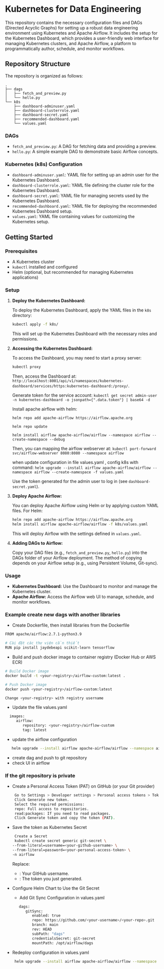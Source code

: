 # Kubernetes for Data Engineering

This repository contains the necessary configuration files and DAGs (Directed Acyclic Graphs) for setting up a robust data engineering environment using Kubernetes and Apache Airflow. It includes the setup for the Kubernetes Dashboard, which provides a user-friendly web interface for managing Kubernetes clusters, and Apache Airflow, a platform to programmatically author, schedule, and monitor workflows.

## Repository Structure

The repository is organized as follows:

```
.
├── dags
│   ├── fetch_and_preview.py
│   └── hello.py
└── k8s
    ├── dashboard-adminuser.yaml
    ├── dashboard-clusterrole.yaml
    ├── dashboard-secret.yaml
    ├── recommended-dashboard.yaml
    └── values.yaml
```

### DAGs

- `fetch_and_preview.py`: A DAG for fetching data and providing a preview.
- `hello.py`: A simple example DAG to demonstrate basic Airflow concepts.

### Kubernetes (k8s) Configuration

- `dashboard-adminuser.yaml`: YAML file for setting up an admin user for the Kubernetes Dashboard.
- `dashboard-clusterrole.yaml`: YAML file defining the cluster role for the Kubernetes Dashboard.
- `dashboard-secret.yaml`: YAML file for managing secrets used by the Kubernetes Dashboard.
- `recommended-dashboard.yaml`: YAML file for deploying the recommended Kubernetes Dashboard setup.
- `values.yaml`: YAML file containing values for customizing the Kubernetes setup.

## Getting Started

### Prerequisites

- A Kubernetes cluster
- `kubectl` installed and configured
- Helm (optional, but recommended for managing Kubernetes applications)

### Setup

1. **Deploy the Kubernetes Dashboard:**

   To deploy the Kubernetes Dashboard, apply the YAML files in the `k8s` directory:

   ```bash
   kubectl apply -f k8s/
   ```

   This will set up the Kubernetes Dashboard with the necessary roles and permissions.

2. **Accessing the Kubernetes Dashboard:**

   To access the Dashboard, you may need to start a proxy server:

   ```bash
   kubectl proxy
   ```

   Then, access the Dashboard at: `http://localhost:8001/api/v1/namespaces/kubernetes-dashboard/services/https:kubernetes-dashboard:/proxy/`.

   Generate token for the service account: `kubectl get secret admin-user -n kubernetes-dashboard -o jsonpath={".data.token"} | base64 -d`

   Install apache airflow with helm:

   `helm repo add apache-airflow https://airflow.apache.org`

   `helm repo update`

   `helm install airflow apache-airflow/airflow --namespace airflow --create-namespace --debug`


   Then, you can mapping the airflow webserver at: `kubectl port-forward svc/airflow-webserver 8080:8080 --namespace airflow`

   when update configuration in file values.yaml , config k8s with command: `helm upgrade --install airflow apache-airflow/airflow --namespace airflow --create-namespace -f values.yaml`



   Use the token generated for the admin user to log in (see `dashboard-secret.yaml`).

3. **Deploy Apache Airflow:**

   You can deploy Apache Airflow using Helm or by applying custom YAML files. For Helm:

   ```bash
   helm repo add apache-airflow https://airflow.apache.org
   helm install airflow apache-airflow/airflow -f k8s/values.yaml
   ```

   This will deploy Airflow with the settings defined in `values.yaml`.

4. **Adding DAGs to Airflow:**

   Copy your DAG files (e.g., `fetch_and_preview.py`, `hello.py`) into the DAGs folder of your Airflow deployment. The method of copying depends on your Airflow setup (e.g., using Persistent Volume, Git-sync).

### Usage

- **Kubernetes Dashboard:** Use the Dashboard to monitor and manage the Kubernetes cluster.
- **Apache Airflow:** Access the Airflow web UI to manage, schedule, and monitor workflows.

### Example create new dags with another libraries
   - Create Dockerfile, then install libraries from the Dockerfile 
   ```bash
   FROM apache/airflow:2.7.1-python3.9

   # Cài đặt các thư viện cần thiết
   RUN pip install jaydebeapi scikit-learn tensorflow
   ```
   - Build and push docker image to container registry (Docker Hub or AWS ECR)
   ```bash
   # Build Docker image
   docker build -t <your-registry>/airflow-custom:latest .

   # Push Docker image
   docker push <your-registry>/airflow-custom:latest
   
   Change <your-registry> with registry username
   ```
 - Update the file values.yaml
 ```bash
   images:
      airflow:
         repository: <your-registry>/airflow-custom
         tag: latest
 ```
- update the airflow configuration
```bash
   helm upgrade --install airflow apache-airflow/airflow --namespace airflow --create-namespace -f values.yaml
```
- create dag and push to git repository
- check UI in airflow

### If the git repository is private

- Create a Personal Access Token (PAT) on GitHub (or your Git provider)
  ```bash
   Go to Settings > Developer settings > Personal access tokens > Tokens (classic).
   Click Generate new token.
   Select the required permissions:
   repo: Full access to repositories.
   read:packages: If you need to read packages.
   Click Generate token and copy the token (PAT).
  ```

- Save the token as Kubernetes Secret
  ```bash
   Create a Secret
   kubectl create secret generic git-secret \
  --from-literal=username=<your-github-username> \
  --from-literal=password=<your-personal-access-token> \
  -n airflow

  ```
  Replace:
   - <your-github-username>: Your GitHub username.
   - <your-personal-access-token>: The token you just generated.
 - Configure Helm Chart to Use the Git Secret
   - Add Git Sync Configuration in values.yaml
   ```bash
      dags:
         gitSync:
            enabled: true
            repo: https://github.com/<your-username>/<your-repo>.git
            branch: main
            rev: HEAD
            subPath: "dags"
            credentialsSecret: git-secret
            mountPath: /opt/airflow/dags
   ```
- Redeploy configuration in values.yaml
  ```bash
   helm upgrade --install airflow apache-airflow/airflow --namespace airflow --create-namespace -f values.yaml
  ```